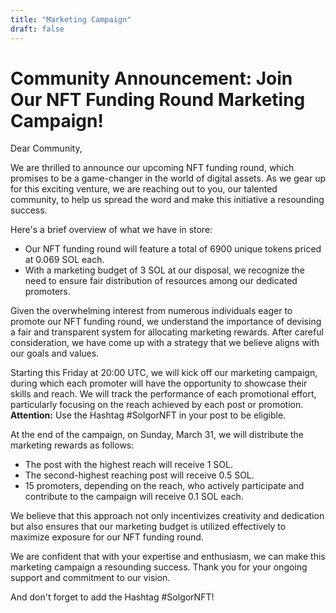 ```yaml
---
title: "Marketing Campaign"
draft: false
---
```


# Community Announcement: Join Our NFT Funding Round Marketing Campaign!

Dear Community,

We are thrilled to announce our upcoming NFT funding round, which promises to be a game-changer in the world of digital assets. As we gear up for this exciting venture, we are reaching out to you, our talented community, to help us spread the word and make this initiative a resounding success.

Here's a brief overview of what we have in store: 
- Our NFT funding round will feature a total of 6900 unique tokens priced at 0.069 SOL each.
- With a marketing budget of 3 SOL at our disposal, we recognize the need to ensure fair distribution of resources among our dedicated promoters.

Given the overwhelming interest from numerous individuals eager to promote our NFT funding round, we understand the importance of devising a fair and transparent system for allocating marketing rewards. After careful consideration, we have come up with a strategy that we believe aligns with our goals and values.

Starting this Friday at 20:00 UTC, we will kick off our marketing campaign, during which each promoter will have the opportunity to showcase their skills and reach. We will track the performance of each promotional effort, particularly focusing on the reach achieved by each post or promotion. **Attention:** Use the Hashtag #SolgorNFT in your post to be eligible.

At the end of the campaign, on Sunday, March 31, we will distribute the marketing rewards as follows:

- The post with the highest reach will receive 1 SOL.
- The second-highest reaching post will receive 0.5 SOL.
- 15 promoters, depending on the reach, who actively participate and contribute to the campaign will receive 0.1 SOL each.

We believe that this approach not only incentivizes creativity and dedication but also ensures that our marketing budget is utilized effectively to maximize exposure for our NFT funding round.

We are confident that with your expertise and enthusiasm, we can make this marketing campaign a resounding success. Thank you for your ongoing support and commitment to our vision.

And don't forget to add the Hashtag #SolgorNFT!

